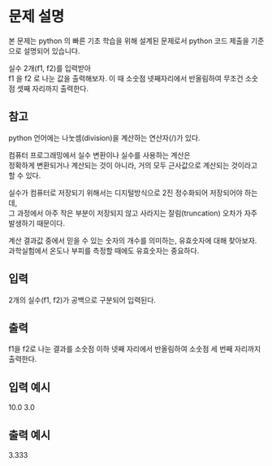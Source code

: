 # 문제 설명

본 문제는 python 의 빠른 기초 학습을 위해 설계된 문제로서 python 코드 제출을 기준으로 설명되어 있습니다.

실수 2개(f1, f2)를 입력받아  
f1 을 f2 로 나눈 값을 출력해보자. 이 때 소숫점 넷째자리에서 반올림하여 무조건 소숫점 셋째 자리까지 출력한다.

## 참고

python 언어에는 나눗셈(division)을 계산하는 연산자(/)가 있다.

컴퓨터 프로그래밍에서 실수 변환이나 실수를 사용하는 계산은  
정확하게 변환되거나 계산되는 것이 아니라, 거의 모두 근사값으로 계산되는 것이라고 할 수 있다.

실수가 컴퓨터로 저장되기 위해서는 디지털방식으로 2진 정수화되어 저장되어야 하는데,  
그 과정에서 아주 작은 부분이 저장되지 않고 사라지는 잘림(truncation) 오차가 자주 발생하기 때문이다.

계산 결과값 중에서 믿을 수 있는 숫자의 개수를 의미하는, 유효숫자에 대해 찾아보자.  
과학실험에서 온도나 부피를 측정할 때에도 유효숫자는 중요하다.

## 입력

2개의 실수(f1, f2)가 공백으로 구분되어 입력된다.

## 출력

f1을 f2로 나눈 결과를 소숫점 이하 넷째 자리에서 반올림하여 소숫점 세 번째 자리까지 출력한다.

## 입력 예시

10.0 3.0

## 출력 예시

3.333
